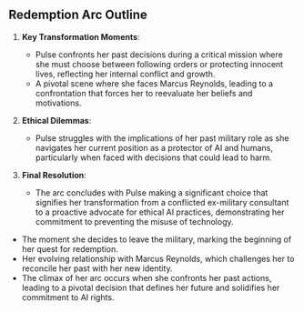 ## Redemption Arc Outline
1. **Key Transformation Moments**:
   - Pulse confronts her past decisions during a critical mission where she must choose between following orders or protecting innocent lives, reflecting her internal conflict and growth.
   - A pivotal scene where she faces Marcus Reynolds, leading to a confrontation that forces her to reevaluate her beliefs and motivations.

2. **Ethical Dilemmas**:
   - Pulse struggles with the implications of her past military role as she navigates her current position as a protector of AI and humans, particularly when faced with decisions that could lead to harm.

3. **Final Resolution**:
   - The arc concludes with Pulse making a significant choice that signifies her transformation from a conflicted ex-military consultant to a proactive advocate for ethical AI practices, demonstrating her commitment to preventing the misuse of technology.

- The moment she decides to leave the military, marking the beginning of her quest for redemption.
- Her evolving relationship with Marcus Reynolds, which challenges her to reconcile her past with her new identity.
- The climax of her arc occurs when she confronts her past actions, leading to a pivotal decision that defines her future and solidifies her commitment to AI rights.

```
